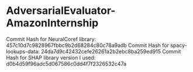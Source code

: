 # AdversarialEvaluator-AmazonInternship
Commit Hash for NeuralCoref library: 457c10d7c9828967fbbc9b2d68284c80c78a9adb
Commit Hash for spacy-lookups-data: 24da7d9c42432cefe26261a2b2ebc8ba259ed915
Commit Hash for SHAP library version I used: d0b4d59f96adc5d067586c0dd4f7f2326532c47a

